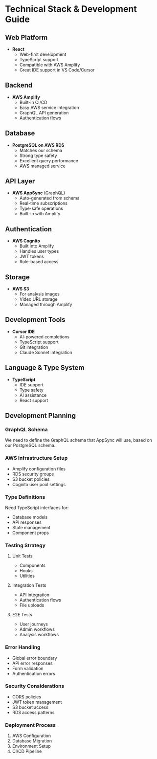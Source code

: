 # Technical Stack & Development Guide

## Web Platform
- **React** 
  - Web-first development
  - TypeScript support
  - Compatible with AWS Amplify
  - Great IDE support in VS Code/Cursor

## Backend
- **AWS Amplify**
  - Built-in CI/CD
  - Easy AWS service integration
  - GraphQL API generation
  - Authentication flows

## Database
- **PostgreSQL on AWS RDS**
  - Matches our schema
  - Strong type safety
  - Excellent query performance
  - AWS managed service

## API Layer
- **AWS AppSync** (GraphQL)
  - Auto-generated from schema
  - Real-time subscriptions
  - Type-safe operations
  - Built-in with Amplify

## Authentication
- **AWS Cognito**
  - Built into Amplify
  - Handles user types
  - JWT tokens
  - Role-based access

## Storage
- **AWS S3**
  - For analysis images
  - Video URL storage
  - Managed through Amplify

## Development Tools
- **Cursor IDE**
  - AI-powered completions
  - TypeScript support
  - Git integration
  - Claude Sonnet integration

## Language & Type System
- **TypeScript**
  - IDE support
  - Type safety
  - AI assistance
  - React support

## Development Planning

### GraphQL Schema
We need to define the GraphQL schema that AppSync will use, based on our PostgreSQL schema.

### AWS Infrastructure Setup
- Amplify configuration files
- RDS security groups
- S3 bucket policies
- Cognito user pool settings

### Type Definitions
Need TypeScript interfaces for:
- Database models
- API responses
- State management
- Component props

### Testing Strategy
1. Unit Tests
   - Components
   - Hooks
   - Utilities

2. Integration Tests
   - API integration
   - Authentication flows
   - File uploads

3. E2E Tests
   - User journeys
   - Admin workflows
   - Analysis workflows

### Error Handling
- Global error boundary
- API error responses
- Form validation
- Authentication errors

### Security Considerations
- CORS policies
- JWT token management
- S3 bucket access
- RDS access patterns

### Deployment Process
1. AWS Configuration
2. Database Migration
3. Environment Setup
4. CI/CD Pipeline
